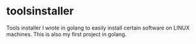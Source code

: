 # toolsinstaller

Tools installer I wrote in golang to easily install certain software on LINUX machines. This is also my first project in golang.
